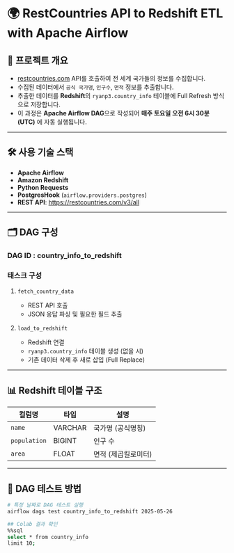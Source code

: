 # 🌍 RestCountries API to Redshift ETL with Apache Airflow

## 📝 프로젝트 개요

- [restcountries.com](https://restcountries.com/v3/all) API를 호출하여 전 세계 국가들의 정보를 수집합니다.
- 수집된 데이터에서 `공식 국가명`, `인구수`, `면적` 정보를 추출합니다.
- 추출한 데이터를 **Redshift**의 `ryanp3.country_info` 테이블에 Full Refresh 방식으로 저장합니다.
- 이 과정은 **Apache Airflow DAG**으로 작성되어 **매주 토요일 오전 6시 30분 (UTC)** 에 자동 실행됩니다.

---

## 🛠️ 사용 기술 스택

- **Apache Airflow**
- **Amazon Redshift**
- **Python Requests**
- **PostgresHook** (`airflow.providers.postgres`)
- **REST API**: https://restcountries.com/v3/all

---

## 🗂️ DAG 구성

### DAG ID : country_info_to_redshift

### 태스크 구성

1. `fetch_country_data`  
   - REST API 호출
   - JSON 응답 파싱 및 필요한 필드 추출

2. `load_to_redshift`  
   - Redshift 연결
   - `ryanp3.country_info` 테이블 생성 (없을 시)
   - 기존 데이터 삭제 후 새로 삽입 (Full Replace)

---

## 📊 Redshift 테이블 구조

| 컬럼명      | 타입        | 설명              |
|-------------|-------------|-------------------|
| `name`      | VARCHAR     | 국가명 (공식명칭) |
| `population`| BIGINT      | 인구 수           |
| `area`      | FLOAT       | 면적 (제곱킬로미터) |

---

## 🧪 DAG 테스트 방법

```bash
# 특정 날짜로 DAG 테스트 실행
airflow dags test country_info_to_redshift 2025-05-26

## Colab 결과 확인
%%sql
select * from country_info
limit 10;




